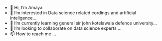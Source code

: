 - 👋 Hi, I’m Amaya 
- 👀 I’m interested in Data science related cordings and artificial inteligence...
- 🌱 I’m currently learning general sir john kotelawala defence university...
- 💞️ I’m looking to collaborate on data science experts  ...
- 📫 How to reach me ...

<!---
Ama497/Ama497 is a ✨ special ✨ repository because its `README.md` (this file) appears on your GitHub profile.
You can click the Preview link to take a look at your changes.
--->

